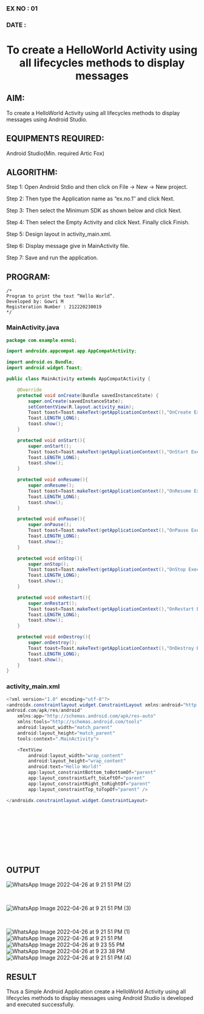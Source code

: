 ### EX NO : 01
### DATE  : 
# <p align="center"> To create a HelloWorld Activity using all lifecycles methods to display messages </p>

## AIM:

To create a HelloWorld Activity using all lifecycles methods to display messages using Android Studio.

## EQUIPMENTS REQUIRED:

Android Studio(Min. required Artic Fox)

## ALGORITHM:

Step 1: Open Android Stdio and then click on File -> New -> New project.

Step 2: Then type the Application name as “ex.no.1″ and click Next. 

Step 3: Then select the Minimum SDK as shown below and click Next.

Step 4: Then select the Empty Activity and click Next. Finally click Finish.

Step 5: Design layout in activity_main.xml.

Step 6: Display message give in MainActivity file.

Step 7: Save and run the application.

## PROGRAM:
```
/*
Program to print the text “Hello World”.
Developed by: Gowri M
Registeration Number : 212220230019
*/
```
### MainActivity.java
```java
package com.example.exno1;

import androidx.appcompat.app.AppCompatActivity;

import android.os.Bundle;
import android.widget.Toast;

public class MainActivity extends AppCompatActivity {

    @Override
    protected void onCreate(Bundle savedInstanceState) {
        super.onCreate(savedInstanceState);
        setContentView(R.layout.activity_main);
        Toast toast=Toast.makeText(getApplicationContext(),"OnCreate Executed",
        Toast.LENGTH_LONG);
        toast.show();
    }

    protected void onStart(){
        super.onStart();
        Toast toast=Toast.makeText(getApplicationContext(),"OnStart Executed",
        Toast.LENGTH_LONG);
        toast.show();
    }

    protected void onResume(){
        super.onResume();
        Toast toast=Toast.makeText(getApplicationContext(),"OnResume Executed",
        Toast.LENGTH_LONG);
        toast.show();
    }

    protected void onPause(){
        super.onPause();
        Toast toast=Toast.makeText(getApplicationContext(),"OnPause Executed",
        Toast.LENGTH_LONG);
        toast.show();
    }

    protected void onStop(){
        super.onStop();
        Toast toast=Toast.makeText(getApplicationContext(),"OnStop Executed",
        Toast.LENGTH_LONG);
        toast.show();
    }

    protected void onRestart(){
        super.onRestart();
        Toast toast=Toast.makeText(getApplicationContext(),"OnRestart Executed",
        Toast.LENGTH_LONG);
        toast.show();
    }

    protected void onDestroy(){
        super.onDestroy();
        Toast toast=Toast.makeText(getApplicationContext(),"OnDestroy Executed",
        Toast.LENGTH_LONG);
        toast.show();
    }
}
```

### activity_main.xml
```java
<?xml version="1.0" encoding="utf-8"?>
<androidx.constraintlayout.widget.ConstraintLayout xmlns:android="http://schemas.
android.com/apk/res/android"
    xmlns:app="http://schemas.android.com/apk/res-auto"
    xmlns:tools="http://schemas.android.com/tools"
    android:layout_width="match_parent"
    android:layout_height="match_parent"
    tools:context=".MainActivity">

    <TextView
        android:layout_width="wrap_content"
        android:layout_height="wrap_content"
        android:text="Hello World!"
        app:layout_constraintBottom_toBottomOf="parent"
        app:layout_constraintLeft_toLeftOf="parent"
        app:layout_constraintRight_toRightOf="parent"
        app:layout_constraintTop_toTopOf="parent" />

</androidx.constraintlayout.widget.ConstraintLayout>
```
</br>
</br>
</br>
</br>
</br>
</br>
</br>


## OUTPUT
![WhatsApp Image 2022-04-26 at 9 21 51 PM (2)](https://user-images.githubusercontent.com/75235455/168122477-135e6575-e705-434e-ac56-f1b5400a68c8.jpeg)

</br>

![WhatsApp Image 2022-04-26 at 9 21 51 PM (3)](https://user-images.githubusercontent.com/75235455/168122466-fe358a7f-5d44-482e-aa59-15739d88702f.jpeg)

</br>

![WhatsApp Image 2022-04-26 at 9 21 51 PM (1)](https://user-images.githubusercontent.com/75235455/168122482-974878e9-0ee8-434c-b44a-e9967ee1cc89.jpeg)
![WhatsApp Image 2022-04-26 at 9 21 51 PM](https://user-images.githubusercontent.com/75235455/168122486-820a4b0c-d9ee-42d7-ad18-884ec40297cf.jpeg)
![WhatsApp Image 2022-04-26 at 9 23 55 PM](https://user-images.githubusercontent.com/75235455/168122487-289aa6de-555c-4c46-9d06-5d57e7a36078.jpeg)
![WhatsApp Image 2022-04-26 at 9 23 38 PM](https://user-images.githubusercontent.com/75235455/168122492-df35b912-16e0-4b60-8b98-6074730abc96.jpeg)
![WhatsApp Image 2022-04-26 at 9 21 51 PM (4)](https://user-images.githubusercontent.com/75235455/168122495-a3098468-d962-4c30-950d-eb85ebe36b90.jpeg)




## RESULT
Thus a Simple Android Application create a HelloWorld Activity using all lifecycles methods to display messages using Android Studio is developed and executed successfully.
